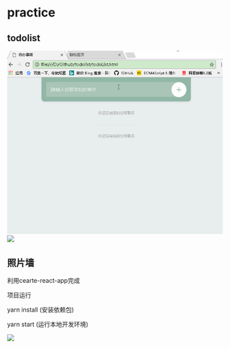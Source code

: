 # practice

## todolist

![](/todoList/todoList.gif)
![](/todoListtodoList2.gif)


## 照片墙
利用cearte-react-app完成

项目运行

yarn install  (安装依赖包)

yarn start (运行本地开发环境)

![](./picWall/picWall.gif)
